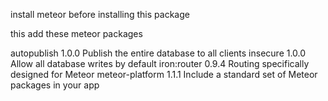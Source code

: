 install meteor before installing this package


this add these meteor packages

autopublish      1.0.0  Publish the entire database to all clients
insecure         1.0.0  Allow all database writes by default
iron:router      0.9.4  Routing specifically designed for Meteor
meteor-platform  1.1.1  Include a standard set of Meteor packages in your app

